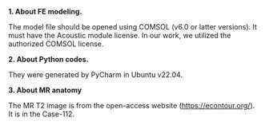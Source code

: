 **1. About FE modeling.**   

The model file should be opened using COMSOL (v6.0 or latter versions). It must have the Acoustic module license. In our work, we utilized the authorized COMSOL license.

**2. About Python codes.**

They were generated by  PyCharm in Ubuntu v22.04.   

**3. About MR anatomy**

The MR T2 image is from the open-access website (https://econtour.org/). It is in the Case-112.
